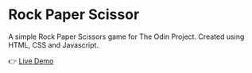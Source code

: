 # Rock Paper Scissor

A simple Rock Paper Scissors game for The Odin Project. Created using HTML, CSS and Javascript.

:point_right: [Live Demo](https://rimasem.github.io/rock-paper-scissors/)
